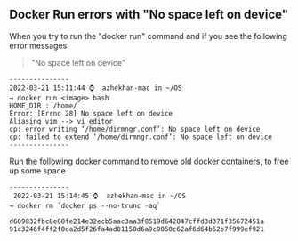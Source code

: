 ## Docker Run errors with "No space left on device"

When you try to run the "docker run" command and if you see the following error messages
>  "No space left on device"
```
---------------
2022-03-21 15:11:44 ⌚  azhekhan-mac in ~/OS
→ docker run <image> bash
HOME_DIR : /home/
Error: [Errno 28] No space left on device
Aliasing vim --> vi editor
cp: error writing ‘/home/dirmngr.conf’: No space left on device
cp: failed to extend ‘/home/dirmngr.conf’: No space left on device
---------------
```

Run the following docker command to remove old docker containers, to free up some space
```
---------------
 2022-03-21 15:14:45 ⌚  azhekhan-mac in ~/OS
→ docker rm `docker ps --no-trunc -aq`

d609832fbc8e68fe214e32ecb5aac3aa3f8519d642847cffd3d371f35672451a
91c3246f4ff2f0da2d5f26fa4ad01150d6a9c9050c62af6d64b62e7f999ef921
```